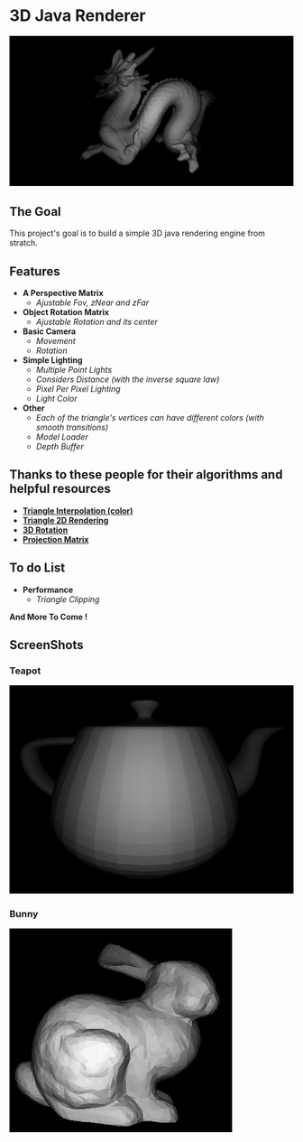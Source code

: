 # 3D Java Renderer

![Image Not Able To Load](screenshots/main.jpg)

## The Goal

This project's goal is to build a simple 3D java rendering engine from stratch.

## Features

+ **A Perspective Matrix**
  + *Ajustable Fov, zNear and zFar*
+ **Object Rotation Matrix**
  + *Ajustable Rotation and its center*
+ **Basic Camera**
  + *Movement*
  + *Rotation*
+ **Simple Lighting**
  + *Multiple Point Lights*
  + *Considers Distance (with the inverse square law)*
  + *Pixel Per Pixel Lighting*
  + *Light Color*
+ **Other**
  + *Each of the triangle's vertices can have different colors (with smooth transitions)*
  + *Model Loader*
  + *Depth Buffer*

## Thanks to these people for their algorithms and helpful resources

+ **[Triangle Interpolation (color)](https://codeplea.com/triangular-interpolation)**
+ **[Triangle 2D Rendering](https://github.com/ssloy/tinyrenderer/wiki/Lesson-2:-Triangle-rasterization-and-back-face-culling)**
+ **[3D Rotation](http://mathworld.wolfram.com/RotationMatrix.html)**
+ **[Projection Matrix](https://www.scratchapixel.com/lessons/3d-basic-rendering/perspective-and-orthographic-projection-matrix/building-basic-perspective-projection-matrix)**

## To do List

+ **Performance**
  + *Triangle Clipping*
  
**And More To Come !**

## ScreenShots

### Teapot
 
![Teapot](screenshots/teapot.jpg)
  
### Bunny

![Bunny](screenshots/bunny.jpg)
